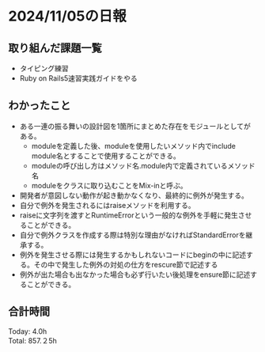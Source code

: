 # 2024/11/05の日報
## 取り組んだ課題一覧
* タイピング練習
* Ruby on Rails5速習実践ガイドをやる
## わかったこと
* ある一連の振る舞いの設計図を1箇所にまとめた存在をモジュールとしてがある。
  *  moduleを定義した後、moduleを使用したいメソッド内でinclude module名とすることで使用することができる。
  *  moduleの呼び出し方はメソッド名.module内で定義されているメソッド名
  *  moduleをクラスに取り込むことをMix-inと呼ぶ。
*  開発者が意図しない動作が起き動かなくなり、最終的に例外が発生する。
*  自分で例外を発生されるにはraiseメソッドを利用する。
  *  raiseに文字列を渡すとRuntimeErrorという一般的な例外を手軽に発生させることができる。
  *  自分で例外クラスを作成する際は特別な理由がなければStandardErrorを継承する。
*  例外を発生させる際には発生するかもしれないコードにbeginの中に記述する。その中で発生した例外の対処の仕方をrescure節で記述する
  *  例外が出た場合も出なかった場合も必ず行いたい後処理をensure節に記述することができる。                
## 合計時間  
Today: 4.0h<br>
Total: 857.２5h
